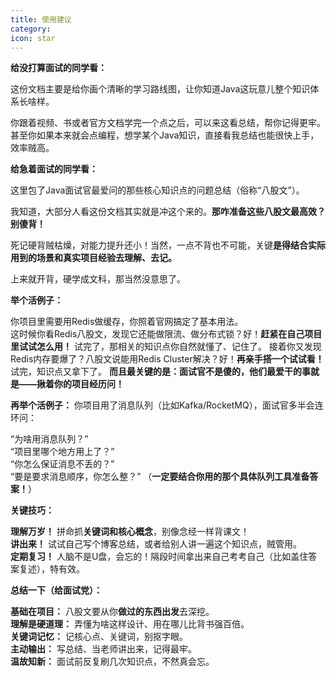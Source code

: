 ```yaml
---
title: 使用建议
category: 
icon: star
---
```


**给没打算面试的同学看：**

这份文档主要是给你画个清晰的学习路线图，让你知道Java这玩意儿整个知识体系长啥样。

你跟着视频、书或者官方文档学完一个点之后，可以来这看总结，帮你记得更牢。
甚至你如果本来就会点编程，想学某个Java知识，直接看我总结也能很快上手，效率贼高。

**给急着面试的同学看：**

这里包了Java面试官最爱问的那些核心知识点的问题总结（俗称“八股文”）。  

我知道，大部分人看这份文档其实就是冲这个来的。**那咋准备这些八股文最高效？别傻背！**  

死记硬背贼枯燥，对能力提升还小！当然，一点不背也不可能，关键**是得结合实际用到的场景和真实项目经验去理解、去记。**  

上来就开背，硬学成文科，那当然没意思了。  

**举个活例子：**  

你项目里需要用Redis做缓存，你照着官网搞定了基本用法。  
这时候你看Redis八股文，发现它还能做限流、做分布式锁？好！**赶紧在自己项目里试试怎么用！** 试完了，那相关的知识点你自然就懂了、记住了。
接着你又发现Redis内存要爆了？八股文说能用Redis Cluster解决？好！**再亲手搭一个试试看！** 试完，知识点又拿下了。
**而且最关键的是：面试官不是傻的，他们最爱干的事就是——揪着你的项目经历问！**

**再举个活例子：** 你项目用了消息队列（比如Kafka/RocketMQ），面试官多半会连环问：  


“为啥用消息队列？”  
“项目里哪个地方用上了？”  
“你怎么保证消息不丢的？”  
“要是要求消息顺序，你怎么整？” （**一定要结合你用的那个具体队列工具准备答案！**）  

**关键技巧：**  

**理解万岁！** 拼命抓**关键词和核心概念**，别像念经一样背课文！  
**讲出来！** 试试自己写个博客总结，或者给别人讲一遍这个知识点，贼管用。  
**定期复习！** 人脑不是U盘，会忘的！隔段时间拿出来自己考考自己（比如盖住答案复述），特有效。  

**总结一下（给面试党）：**  

**基础在项目：** 八股文要从你**做过的东西出发**去深挖。  
**理解是硬道理：** 弄懂为啥这样设计、用在哪儿比背书强百倍。  
**关键词记忆：** 记核心点、关键词，别抠字眼。  
**主动输出：** 写总结、当老师讲出来，记得最牢。  
**温故知新：** 面试前反复刷几次知识点，不然真会忘。  